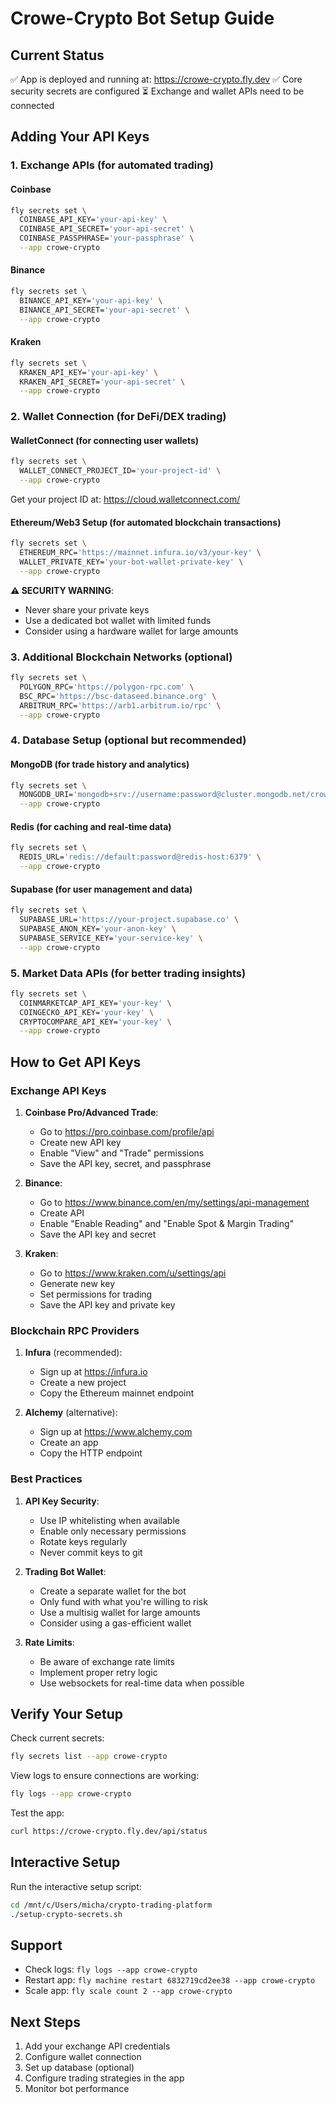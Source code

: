 # Crowe-Crypto Bot Setup Guide

## Current Status
✅ App is deployed and running at: https://crowe-crypto.fly.dev
✅ Core security secrets are configured
⏳ Exchange and wallet APIs need to be connected

## Adding Your API Keys

### 1. Exchange APIs (for automated trading)

#### Coinbase
```bash
fly secrets set \
  COINBASE_API_KEY='your-api-key' \
  COINBASE_API_SECRET='your-api-secret' \
  COINBASE_PASSPHRASE='your-passphrase' \
  --app crowe-crypto
```

#### Binance
```bash
fly secrets set \
  BINANCE_API_KEY='your-api-key' \
  BINANCE_API_SECRET='your-api-secret' \
  --app crowe-crypto
```

#### Kraken
```bash
fly secrets set \
  KRAKEN_API_KEY='your-api-key' \
  KRAKEN_API_SECRET='your-api-secret' \
  --app crowe-crypto
```

### 2. Wallet Connection (for DeFi/DEX trading)

#### WalletConnect (for connecting user wallets)
```bash
fly secrets set \
  WALLET_CONNECT_PROJECT_ID='your-project-id' \
  --app crowe-crypto
```
Get your project ID at: https://cloud.walletconnect.com/

#### Ethereum/Web3 Setup (for automated blockchain transactions)
```bash
fly secrets set \
  ETHEREUM_RPC='https://mainnet.infura.io/v3/your-key' \
  WALLET_PRIVATE_KEY='your-bot-wallet-private-key' \
  --app crowe-crypto
```

**⚠️ SECURITY WARNING**:
- Never share your private keys
- Use a dedicated bot wallet with limited funds
- Consider using a hardware wallet for large amounts

### 3. Additional Blockchain Networks (optional)

```bash
fly secrets set \
  POLYGON_RPC='https://polygon-rpc.com' \
  BSC_RPC='https://bsc-dataseed.binance.org' \
  ARBITRUM_RPC='https://arb1.arbitrum.io/rpc' \
  --app crowe-crypto
```

### 4. Database Setup (optional but recommended)

#### MongoDB (for trade history and analytics)
```bash
fly secrets set \
  MONGODB_URI='mongodb+srv://username:password@cluster.mongodb.net/crowe-crypto' \
  --app crowe-crypto
```

#### Redis (for caching and real-time data)
```bash
fly secrets set \
  REDIS_URL='redis://default:password@redis-host:6379' \
  --app crowe-crypto
```

#### Supabase (for user management and data)
```bash
fly secrets set \
  SUPABASE_URL='https://your-project.supabase.co' \
  SUPABASE_ANON_KEY='your-anon-key' \
  SUPABASE_SERVICE_KEY='your-service-key' \
  --app crowe-crypto
```

### 5. Market Data APIs (for better trading insights)

```bash
fly secrets set \
  COINMARKETCAP_API_KEY='your-key' \
  COINGECKO_API_KEY='your-key' \
  CRYPTOCOMPARE_API_KEY='your-key' \
  --app crowe-crypto
```

## How to Get API Keys

### Exchange API Keys

1. **Coinbase Pro/Advanced Trade**:
   - Go to https://pro.coinbase.com/profile/api
   - Create new API key
   - Enable "View" and "Trade" permissions
   - Save the API key, secret, and passphrase

2. **Binance**:
   - Go to https://www.binance.com/en/my/settings/api-management
   - Create API
   - Enable "Enable Reading" and "Enable Spot & Margin Trading"
   - Save the API key and secret

3. **Kraken**:
   - Go to https://www.kraken.com/u/settings/api
   - Generate new key
   - Set permissions for trading
   - Save the API key and private key

### Blockchain RPC Providers

1. **Infura** (recommended):
   - Sign up at https://infura.io
   - Create a new project
   - Copy the Ethereum mainnet endpoint

2. **Alchemy** (alternative):
   - Sign up at https://www.alchemy.com
   - Create an app
   - Copy the HTTP endpoint

### Best Practices

1. **API Key Security**:
   - Use IP whitelisting when available
   - Enable only necessary permissions
   - Rotate keys regularly
   - Never commit keys to git

2. **Trading Bot Wallet**:
   - Create a separate wallet for the bot
   - Only fund with what you're willing to risk
   - Use a multisig wallet for large amounts
   - Consider using a gas-efficient wallet

3. **Rate Limits**:
   - Be aware of exchange rate limits
   - Implement proper retry logic
   - Use websockets for real-time data when possible

## Verify Your Setup

Check current secrets:
```bash
fly secrets list --app crowe-crypto
```

View logs to ensure connections are working:
```bash
fly logs --app crowe-crypto
```

Test the app:
```bash
curl https://crowe-crypto.fly.dev/api/status
```

## Interactive Setup

Run the interactive setup script:
```bash
cd /mnt/c/Users/micha/crypto-trading-platform
./setup-crypto-secrets.sh
```

## Support

- Check logs: `fly logs --app crowe-crypto`
- Restart app: `fly machine restart 6832719cd2ee38 --app crowe-crypto`
- Scale app: `fly scale count 2 --app crowe-crypto`

## Next Steps

1. Add your exchange API credentials
2. Configure wallet connection
3. Set up database (optional)
4. Configure trading strategies in the app
5. Monitor bot performance